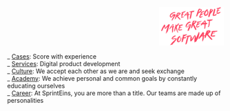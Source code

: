 <div align="right">
  <img  src="https://raw.githubusercontent.com/sprinteins/.github/main/profile/great_people.svg" width="30%" />
</div>



_ [Cases](https://sprinteins.com/en/cases): Score with experience  
_ [Services](https://sprinteins.com/en/services): Digital product development  
_ [Culture](https://sprinteins.com/en/culture): We accept each other as we are and seek exchange  
_ [Academy](https://sprinteins.com/en/academy): We achieve personal and common goals by constantly educating ourselves  
_ [Career](https://sprinteins.com/en/career): At SprintEins, you are more than a title. Our teams are made up of personalities  
